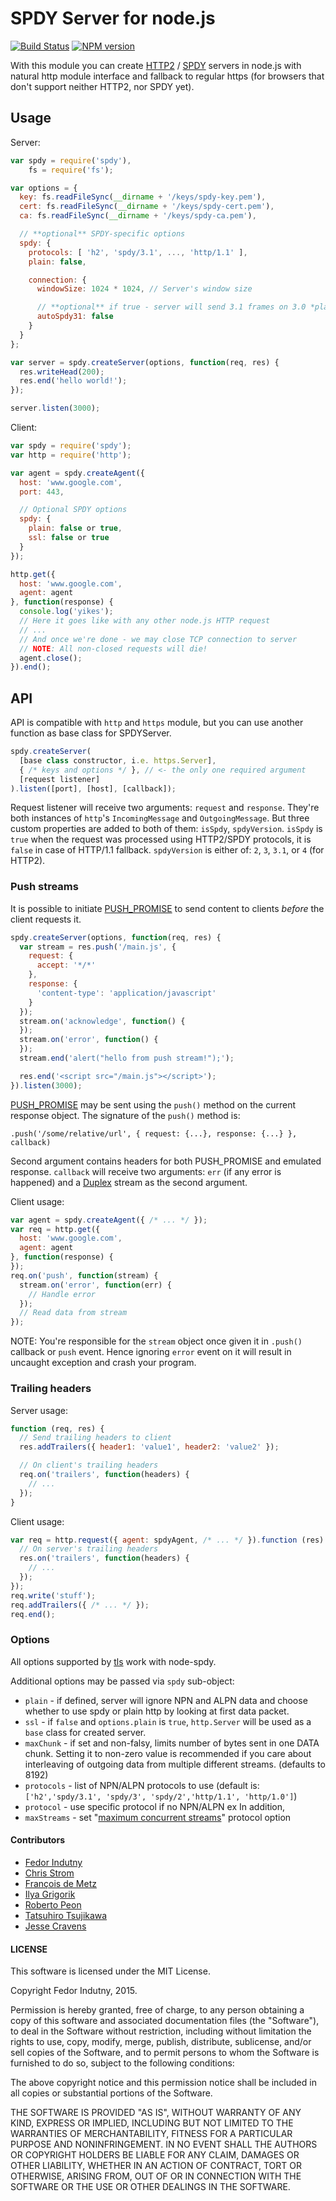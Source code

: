 # SPDY Server for node.js

[![Build Status](https://secure.travis-ci.org/indutny/node-spdy.png)](http://travis-ci.org/indutny/node-spdy)
[![NPM version](https://badge.fury.io/js/spdy.svg)](http://badge.fury.io/js/spdy)

With this module you can create [HTTP2][0] / [SPDY][1] servers
in node.js with natural http module interface and fallback to regular https
(for browsers that don't support neither HTTP2, nor SPDY yet).

## Usage

Server:
```javascript
var spdy = require('spdy'),
    fs = require('fs');

var options = {
  key: fs.readFileSync(__dirname + '/keys/spdy-key.pem'),
  cert: fs.readFileSync(__dirname + '/keys/spdy-cert.pem'),
  ca: fs.readFileSync(__dirname + '/keys/spdy-ca.pem'),

  // **optional** SPDY-specific options
  spdy: {
    protocols: [ 'h2', 'spdy/3.1', ..., 'http/1.1' ],
    plain: false,

    connection: {
      windowSize: 1024 * 1024, // Server's window size

      // **optional** if true - server will send 3.1 frames on 3.0 *plain* spdy
      autoSpdy31: false
    }
  }
};

var server = spdy.createServer(options, function(req, res) {
  res.writeHead(200);
  res.end('hello world!');
});

server.listen(3000);
```

Client:
```javascript
var spdy = require('spdy');
var http = require('http');

var agent = spdy.createAgent({
  host: 'www.google.com',
  port: 443,

  // Optional SPDY options
  spdy: {
    plain: false or true,
    ssl: false or true
  }
});

http.get({
  host: 'www.google.com',
  agent: agent
}, function(response) {
  console.log('yikes');
  // Here it goes like with any other node.js HTTP request
  // ...
  // And once we're done - we may close TCP connection to server
  // NOTE: All non-closed requests will die!
  agent.close();
}).end();
```

## API

API is compatible with `http` and `https` module, but you can use another
function as base class for SPDYServer.

```javascript
spdy.createServer(
  [base class constructor, i.e. https.Server],
  { /* keys and options */ }, // <- the only one required argument
  [request listener]
).listen([port], [host], [callback]);
```

Request listener will receive two arguments: `request` and `response`. They're
both instances of `http`'s `IncomingMessage` and `OutgoingMessage`. But three
custom properties are added to both of them: `isSpdy`, `spdyVersion`. `isSpdy`
is `true` when the request was processed using HTTP2/SPDY protocols, it is
`false` in case of HTTP/1.1 fallback. `spdyVersion` is either of: `2`, `3`,
`3.1`, or `4` (for HTTP2).

### Push streams

It is possible to initiate [PUSH_PROMISE][5] to send content to clients _before_
the client requests it.

```javascript
spdy.createServer(options, function(req, res) {
  var stream = res.push('/main.js', {
    request: {
      accept: '*/*'
    },
    response: {
      'content-type': 'application/javascript'
    }
  });
  stream.on('acknowledge', function() {
  });
  stream.on('error', function() {
  });
  stream.end('alert("hello from push stream!");');

  res.end('<script src="/main.js"></script>');
}).listen(3000);
```

[PUSH_PROMISE][5] may be sent using the `push()` method on the current response
object.  The signature of the `push()` method is:

`.push('/some/relative/url', { request: {...}, response: {...} }, callback)`

Second argument contains headers for both PUSH_PROMISE and emulated response.
`callback` will receive two arguments: `err` (if any error is happened) and a
[Duplex][4] stream as the second argument.

Client usage:
```javascript
var agent = spdy.createAgent({ /* ... */ });
var req = http.get({
  host: 'www.google.com',
  agent: agent
}, function(response) {
});
req.on('push', function(stream) {
  stream.on('error', function(err) {
    // Handle error
  });
  // Read data from stream
});
```

NOTE: You're responsible for the `stream` object once given it in `.push()`
callback or `push` event. Hence ignoring `error` event on it will result in
uncaught exception and crash your program.

### Trailing headers

Server usage:
```javascript
function (req, res) {
  // Send trailing headers to client
  res.addTrailers({ header1: 'value1', header2: 'value2' });

  // On client's trailing headers
  req.on('trailers', function(headers) {
    // ...
  });
}
```

Client usage:
```javascript
var req = http.request({ agent: spdyAgent, /* ... */ }).function (res) {
  // On server's trailing headers
  res.on('trailers', function(headers) {
    // ...
  });
});
req.write('stuff');
req.addTrailers({ /* ... */ });
req.end();
```

### Options

All options supported by [tls][2] work with node-spdy.

Additional options may be passed via `spdy` sub-object:

* `plain` - if defined, server will ignore NPN and ALPN data and choose whether
  to use spdy or plain http by looking at first data packet.
* `ssl` - if `false` and `options.plain` is `true`, `http.Server` will be used
  as a `base` class for created server.
* `maxChunk` - if set and non-falsy, limits number of bytes sent in one DATA
  chunk. Setting it to non-zero value is recommended if you care about
  interleaving of outgoing data from multiple different streams.
  (defaults to 8192)
* `protocols` - list of NPN/ALPN protocols to use (default is:
  `['h2','spdy/3.1', 'spdy/3', 'spdy/2','http/1.1', 'http/1.0']`)
* `protocol` - use specific protocol if no NPN/ALPN ex In addition,
* `maxStreams` - set "[maximum concurrent streams][3]" protocol option

#### Contributors

* [Fedor Indutny](https://github.com/indutny)
* [Chris Strom](https://github.com/eee-c)
* [François de Metz](https://github.com/francois2metz)
* [Ilya Grigorik](https://github.com/igrigorik)
* [Roberto Peon](https://github.com/grmocg)
* [Tatsuhiro Tsujikawa](https://github.com/tatsuhiro-t)
* [Jesse Cravens](https://github.com/jessecravens)

#### LICENSE

This software is licensed under the MIT License.

Copyright Fedor Indutny, 2015.

Permission is hereby granted, free of charge, to any person obtaining a
copy of this software and associated documentation files (the
"Software"), to deal in the Software without restriction, including
without limitation the rights to use, copy, modify, merge, publish,
distribute, sublicense, and/or sell copies of the Software, and to permit
persons to whom the Software is furnished to do so, subject to the
following conditions:

The above copyright notice and this permission notice shall be included
in all copies or substantial portions of the Software.

THE SOFTWARE IS PROVIDED "AS IS", WITHOUT WARRANTY OF ANY KIND, EXPRESS
OR IMPLIED, INCLUDING BUT NOT LIMITED TO THE WARRANTIES OF
MERCHANTABILITY, FITNESS FOR A PARTICULAR PURPOSE AND NONINFRINGEMENT. IN
NO EVENT SHALL THE AUTHORS OR COPYRIGHT HOLDERS BE LIABLE FOR ANY CLAIM,
DAMAGES OR OTHER LIABILITY, WHETHER IN AN ACTION OF CONTRACT, TORT OR
OTHERWISE, ARISING FROM, OUT OF OR IN CONNECTION WITH THE SOFTWARE OR THE
USE OR OTHER DEALINGS IN THE SOFTWARE.

[0]: https://http2.github.io/
[1]: http://www.chromium.org/spdy
[2]: http://nodejs.org/docs/latest/api/tls.html#tls.createServer
[3]: https://httpwg.github.io/specs/rfc7540.html#SETTINGS_MAX_CONCURRENT_STREAMS
[4]: https://iojs.org/api/stream.html#stream_class_stream_duplex
[5]: https://httpwg.github.io/specs/rfc7540.html#PUSH_PROMISE

